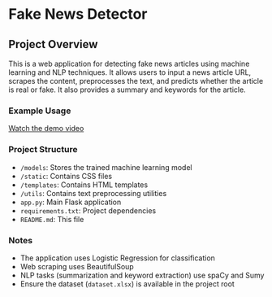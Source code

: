 # Fake News Detector

## Project Overview
This is a web application for detecting fake news articles using machine learning and NLP techniques. It allows users to input a news article URL, scrapes the content, preprocesses the text, and predicts whether the article is real or fake. It also provides a summary and keywords for the article.


### Example Usage
[Watch the demo video](./sample_test_video.mov)

### Project Structure
- `/models`: Stores the trained machine learning model
- `/static`: Contains CSS files
- `/templates`: Contains HTML templates
- `/utils`: Contains text preprocessing utilities
- `app.py`: Main Flask application
- `requirements.txt`: Project dependencies
- `README.md`: This file

### Notes
- The application uses Logistic Regression for classification
- Web scraping uses BeautifulSoup
- NLP tasks (summarization and keyword extraction) use spaCy and Sumy
- Ensure the dataset (`dataset.xlsx`) is available in the project root
